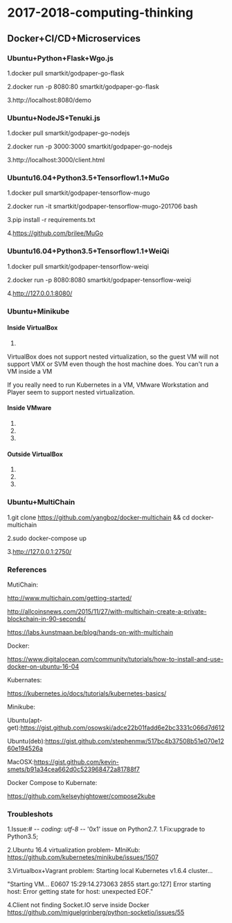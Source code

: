 # 2017-2018-computing-thinking

## Docker+CI/CD+Microservices

### Ubuntu+Python+Flask+Wgo.js

1.docker pull smartkit/godpaper-go-flask

2.docker run -p 8080:80 smartkit/godpaper-go-flask

3.http://localhost:8080/demo

### Ubuntu+NodeJS+Tenuki.js

1.docker pull smartkit/godpaper-go-nodejs

2.docker run -p 3000:3000 smartkit/godpaper-go-nodejs

3.http://localhost:3000/client.html

### Ubuntu16.04+Python3.5+Tensorflow1.1+MuGo

1.docker pull smartkit/godpaper-tensorflow-mugo

2.docker run -it smartkit/godpaper-tensorflow-mugo-201706 bash

3.pip install -r requirements.txt

4.https://github.com/brilee/MuGo


### Ubuntu16.04+Python3.5+Tensorflow1.1+WeiQi

1.docker pull smartkit/godpaper-tensorflow-weiqi

2.docker run -p 8080:8080 smartkit/godpaper-tensorflow-weiqi

4.http://127.0.0.1:8080/

### Ubuntu+Minikube

#### Inside VirtualBox
1.
VirtualBox does not support nested virtualization, so the guest VM will not support VMX or SVM even though the host machine does. You can't run a VM inside a VM

If you really need to run Kubernetes in a VM, VMware Workstation and Player seem to support nested virtualization.

#### Inside VMware
1.

2.

3.


#### Outside VirtualBox
1.

2.

3.

### Ubuntu+MultiChain

1.git clone https://github.com/yangboz/docker-multichain && cd docker-multichain

2.sudo docker-compose up

3.http://127.0.0.1:2750/

### References

MutiChain:

http://www.multichain.com/getting-started/

http://allcoinsnews.com/2015/11/27/with-multichain-create-a-private-blockchain-in-90-seconds/

https://labs.kunstmaan.be/blog/hands-on-with-multichain

Docker:

https://www.digitalocean.com/community/tutorials/how-to-install-and-use-docker-on-ubuntu-16-04

Kubernates:

https://kubernetes.io/docs/tutorials/kubernetes-basics/

Minikube:

Ubuntu(apt-get):https://gist.github.com/osowski/adce22b01fadd6e2bc3331c066d7d612

Ubuntu(deb):https://gist.github.com/stephenmw/517bc4b37508b51e070e1260e194526a

MacOSX:https://gist.github.com/kevin-smets/b91a34cea662d0c523968472a81788f7

Docker Compose to Kubernate:

https://github.com/kelseyhightower/compose2kube

### Troubleshots

1.Issue:# -*- coding: utf-8 -*-  '0x1\' issue on Python2.7.
1.Fix:upgrade to Python3.5;

2.Ubuntu 16.4 virtualization problem- MIniKub: https://github.com/kubernetes/minikube/issues/1507

3.Virtualbox+Vagrant problem: Starting local Kubernetes v1.6.4 cluster...

"Starting VM...
E0607 15:29:14.273063    2855 start.go:127] Error starting host: Error getting state for host: unexpected EOF."

4.Client not finding Socket.IO serve inside Docker
https://github.com/miguelgrinberg/python-socketio/issues/55


